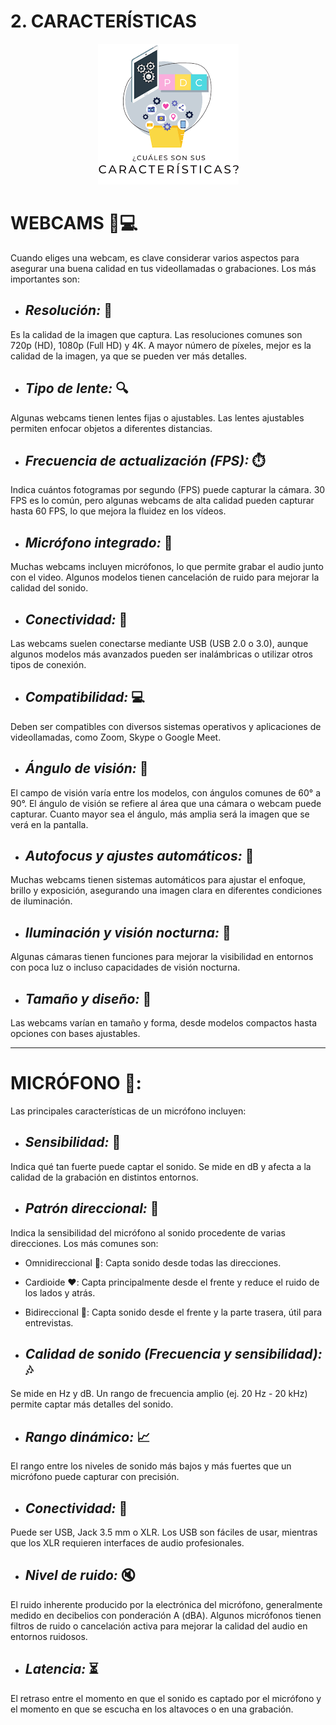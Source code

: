 # 2. CARACTERÍSTICAS

<p align="center">
  <img src="/img/caracteristicas.png" alt="![caracteristicas](/img/caracteristicas.png)" />
</p>  


# WEBCAMS 📸💻

Cuando eliges una webcam, es clave considerar varios aspectos para asegurar una buena calidad en tus videollamadas o grabaciones. Los más importantes son:

* ## *Resolución:* 🌟
Es la calidad de la imagen que captura. Las resoluciones comunes son 720p (HD), 1080p (Full HD) y 4K. A mayor número de píxeles, mejor es la calidad de la imagen, ya que se pueden ver más detalles.

* ## *Tipo de lente:* 🔍
Algunas webcams tienen lentes fijas o ajustables. Las lentes ajustables permiten enfocar objetos a diferentes distancias.

* ## *Frecuencia de actualización (FPS):* ⏱️
Indica cuántos fotogramas por segundo (FPS) puede capturar la cámara. 30 FPS es lo común, pero algunas webcams de alta calidad pueden capturar hasta 60 FPS, lo que mejora la fluidez en los vídeos.

* ## *Micrófono integrado:* 🎤
Muchas webcams incluyen micrófonos, lo que permite grabar el audio junto con el video. Algunos modelos tienen cancelación de ruido para mejorar la calidad del sonido.

* ## *Conectividad:* 🔌
Las webcams suelen conectarse mediante USB (USB 2.0 o 3.0), aunque algunos modelos más avanzados pueden ser inalámbricas o utilizar otros tipos de conexión.

* ## *Compatibilidad:* 💻
Deben ser compatibles con diversos sistemas operativos y aplicaciones de videollamadas, como Zoom, Skype o Google Meet.

* ## *Ángulo de visión:* 👀
El campo de visión varía entre los modelos, con ángulos comunes de 60° a 90°. El ángulo de visión se refiere al área que una cámara o webcam puede capturar. Cuanto mayor sea el ángulo, más amplia será la imagen que se verá en la pantalla.

* ## *Autofocus y ajustes automáticos:* 🔧
Muchas webcams tienen sistemas automáticos para ajustar el enfoque, brillo y exposición, asegurando una imagen clara en diferentes condiciones de iluminación.

* ## *Iluminación y visión nocturna:* 🌙
Algunas cámaras tienen funciones para mejorar la visibilidad en entornos con poca luz o incluso capacidades de visión nocturna.

* ## *Tamaño y diseño:* 📏
Las webcams varían en tamaño y forma, desde modelos compactos hasta opciones con bases ajustables.



---



# MICRÓFONO 🎤:


Las principales características de un micrófono incluyen:

* ## *Sensibilidad:* 📢
Indica qué tan fuerte puede captar el sonido. Se mide en dB y afecta a la calidad de la grabación en distintos entornos.

* ## *Patrón direccional:* 🔄
Indica la sensibilidad del micrófono al sonido procedente de varias direcciones. Los más comunes son:

  *  Omnidireccional 🔵: Capta sonido desde todas las direcciones.
  *  Cardioide ❤️: Capta principalmente desde el frente y reduce el ruido de los lados y atrás.
  *  Bidireccional 🔄: Capta sonido desde el frente y la parte trasera, útil para entrevistas.

* ## *Calidad de sonido (Frecuencia y sensibilidad):* 🎶
Se mide en Hz y dB. Un rango de frecuencia amplio (ej. 20 Hz - 20 kHz) permite captar más detalles del sonido.

* ## *Rango dinámico:* 📈
El rango entre los niveles de sonido más bajos y más fuertes que un micrófono puede capturar con precisión.

* ## *Conectividad:* 🔌
Puede ser USB, Jack 3.5 mm o XLR. Los USB son fáciles de usar, mientras que los XLR requieren interfaces de audio profesionales.

* ## *Nivel de ruido:* 🔇
El ruido inherente producido por la electrónica del micrófono, generalmente medido en decibelios con ponderación A (dBA). Algunos micrófonos tienen filtros de ruido o cancelación activa para mejorar la calidad del audio en entornos ruidosos.

* ## *Latencia:* ⏳
El retraso entre el momento en que el sonido es captado por el micrófono y el momento en que se escucha en los altavoces o en una grabación.
